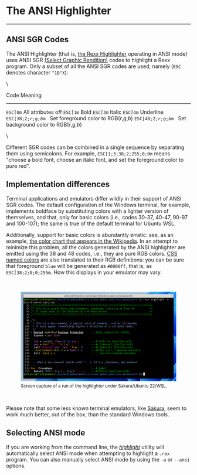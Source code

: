 The ANSI Highlighter
==========================

------------------------------

ANSI SGR Codes
--------------

The ANSI Highlighter (that is, [the Rexx
Highlighter](../) operating in ANSI mode) uses ANSI SGR
[(Select Graphic Rendition)](https://en.wikipedia.org/wiki/ANSI_escape_code#Select_Graphic_Rendition_parameters)
codes to highlight a Rexx program. Only a subset of all the ANSI SGR codes
are used, namely (`ESC` denotes character `"1B"X`):

\

Code                                                                Meaning
------------------------------------------------------------------- ------
`ESC[0m`                                                            All attributes off
`ESC[1m`                                                            Bold
`ESC[3m`                                                            Italic
`ESC[4m`                                                            Underline
<code>ESC[38;2;<em>r</em>;<em>g</em>;<em>b</em>m</code>&nbsp;&nbsp; Set foreground color to RGB(*r*,*g*,*b*)
<code>ESC[48;2;<em>r</em>;<em>g</em>;<em>b</em>m</code>&nbsp;&nbsp; Set background color to RGB(*r*,*g*,*b*)

\

Different SGR codes can be combined
in a single sequence by separating them
using semicolons. For example, `ESC[1;3;38;2;255;0;0m`
means "choose a bold font, choose an italic font,
and set the foreground color to pure red".

Implementation differences
--------------------------

Terminal applications and emulators differ
wildly in their support of ANSI SGR codes.
The default configuration of the Windows terminal,
for example, implements boldface by substituting
colors with a lighter version of themselves, and that,
only for basic colors (i.e., codes 30-37, 40-47, 90-97 and 100-107);
the same is true of the default terminal
for Ubuntu WSL.

Additionally, support for basic colors is abundantly erratic:
see, as an example, [the color chart that appears
in the Wikipedia](https://en.wikipedia.org/wiki/ANSI_escape_code#3-bit_and_4-bit).
In an attempt to minimize this problem, all the colors generated by the ANSI highlighter
are emitted using the 38 and 48 codes, i.e., they are pure RGB colors.
[CSS named colors](https://www.w3.org/TR/css-color-4/#named-colors) are also translated
to their RGB definitions: you can be sure that foreground `blue` will be generated as `#0000ff`,
that is, as `ESC[38;2;0;0;255m`. How this displays in your emulator may vary.

<br>

<figure>
<a href="sakura.png"><img src="sakura.png" class="img-responsive" alt="sakura"></a>
<figcaption class="text-center">
<small>Screen capture of a run of the highlighter under Sakura/Ubuntu 22/WSL.</small>
</figcaption>
</figure>

<br>

Please note that some less known
terminal emulators, like [Sakura](https://github.com/dabisu/sakura),
seem to work much better, out of the box, than
the standard Windows tools.

Selecting ANSI mode
-------------------

If you are working from the command line, the
[*highlight*](/rexx.parser/doc/utils/highlight/) utility will
automatically select ANSI mode when attempting to highlight
a `.rex` program. You can also manually select ANSI mode
by using the `-a` or `--ansi` options.
